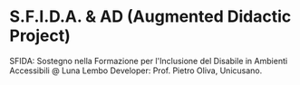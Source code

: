 # S.F.I.D.A. & AD (Augmented Didactic Project)
SFIDA: Sostegno nella Formazione per l'Inclusione del Disabile in Ambienti Accessibili
@ Luna Lembo
Developer: Prof. Pietro Oliva, Unicusano.
